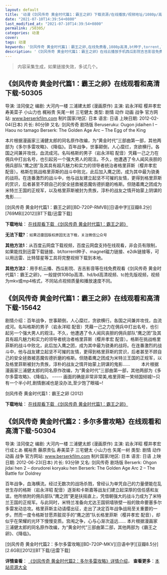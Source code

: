 ```yaml
---
layout: default
title: '动漫《剑风传奇 黄金时代篇1：霸王之卵》下载资源/在线播放/视频地址/1080p/高清/蓝光'
date: "2021-07-10T14:39:54+0800"
last_modified_at: "2021-07-10T14:39:54+0800"
permalink: /50305/
categories: 动漫
cover:
tags: 动漫
keywords: '剑风传奇 黄金时代篇1：霸王之卵,在线免费看,1080p高清,bt种子,torrent,百度云盘,magnet,磁力链,迅雷下载资源'
description: '《剑风传奇 黄金时代篇1：霸王之卵》在线云播放手机西瓜影院吉吉影音免费看，1080p高清bd/hd未删减完整版和tc抢先枪版，mkv/mp4格式，附带bt/torrent种子、magnet/磁力链、百度云盘、网盘资源迅雷下载链接'
---
```


>内容采集生成，如果链接失效，多试几个。


## 《剑风传奇 黄金时代篇1：霸王之卵》在线观看和高清下载-50305

导演: 洼冈俊之 编剧: 大河内一楼 三浦建太郎 (漫画原作) 主演: 岩永洋昭 樱井孝宏 寿美菜子 小山力也 梶裕贵 矢尾一树 三宅健太 类型: 剧情 动作 动画 战争 官方网站: www.berserkfilm.com 制片国家/地区: 日本 语言: 日语 上映日期: 2012-02-04(日本) 片长: 80分钟 又名: 剑风传奇 剧场版 Beruseruku: Ougon jidaihen I – Haou no tamago Berserk: The Golden Age Arc – The Egg of the King

本片根据漫画家三浦健太郎的同名原作改编，为“黄金时代”三部曲第一部，其他两部为《多尔多雷攻略》、《降临》。百年战争，世事颠倒，人心糜烂，贪欲横行。各国之间兼并攻伐，血流成河。名叫格斯的男子（岩永洋昭 配音）凭藉一己之力在佣兵中打出名号，也引起另一个强大男人的观注。不久，他遭遇了令人闻风丧胆的佣兵部队“鹰之团”及其具有超凡魅力和实力的领导者统治者格里菲斯（樱井孝宏 配音）。格斯在挑战格里菲斯的战斗中败北，此后加入鹰之团，成为其中最为骁勇的战将。在连番激烈的战斗中，他与战友建立起坚不可摧的友情，更得到格里菲斯的赏识，后者甚至不顾自己的安全拯救被恶魔佐德折磨的格斯。但随着鹰之团成为米特兰王国的正规军，以及格里菲斯被封为贵族，淳朴的战友之情开始蒙上阴谋的鬼影……


[剑风传奇 黄金时代篇1：霸王之卵][BD-720P-RMVB][日语中字][豆瓣8.2分][769MB][2012][BT下载/迅雷下载]

**下载地址**： [在线观看下载 《剑风传奇 黄金时代篇1：霸王之卵》](https://www.btdx8.com/torrent/beruseruku_2012.html) 


**无法下载?**：`如果迅雷因版权原因无法下载，关注微信公众号 `

**其他方法1**：从百度云网盘下载视频，百度云网盘支持在线观看，非会员有限制，如果能找到迅雷下载链接、bt/torrent种子、magnet磁力链接、e2dk链接等，可以用迅雷、比特彗星等工具将完整视频下载到本地。

**其他方法2**：用手机云播、西瓜影院、吉吉影音等在线免费观看《剑风传奇 黄金时代篇1：霸王之卵》，一般提供1080p高清、hd/bd高清视频、tc抢先版视频，视频为mkv或mp4格式，不同站点视频质量和播放速度不同。


## 《剑风传奇 黄金时代篇1：霸王之卵》在线观看和高清下载-15642

剧情介绍：百年战争，世事颠倒，人心糜烂，贪欲横行。各国之间兼并攻伐，血流成河。名叫格斯的男子（岩永洋昭 配音）凭藉一己之力在佣兵中打出名号，也引起另一个强大男人的观注。不久，他遭遇了令人闻风丧胆的佣兵部队“鹰之团”及其具有超凡魅力和实力的领导者统治者格里菲斯（樱井孝宏 配音）。格斯在挑战格里菲斯的战斗中败北，此后加入鹰之团，成为其中最为骁勇的战将。在连番激烈的战斗中，他与战友建立起坚不可摧的友情，更得到格里菲斯的赏识，后者甚至不顾自己的安全拯救被恶魔佐德折磨的格斯。但随着鹰之团成为米特兰王国的正规军，以及格里菲斯被封为贵族，淳朴的战友之情开始蒙上阴谋的鬼影……  　　本片根据漫画家三浦健太郎的同名原作改编，为“黄金时代”三部曲第一部，其他两部为《多尔多雷攻略》、《降临》。 ----- 画面的确是非常非常美,格里菲斯一笑倾国倾城!~只有一个半小时,剧情删减也是没办法,至少饱了眼福~!


剑风传奇 黄金时代篇1：霸王之卵 (2012)

**下载地址**： [在线观看下载 《剑风传奇 黄金时代篇1：霸王之卵》](https://www.btbtdy.me/btdy/dy4490.html) 


## 《剑风传奇 黄金时代篇2：多尔多雷攻略》在线观看和高清下载-50304

导演: 洼冈俊之 编剧: 大河内一楼 三浦健太郎 (漫画原作) 主演: 岩永洋昭 樱井孝宏 行成とあ 梶裕贵 藤原贵弘 寿美菜子 三宅健太 小山力也 矢尾一树 类型: 剧情 动作 动画 战争 官方网站: www.berserkfilm.com 制片国家/地区: 日本 语言: 日语 上映日期: 2012-06-23(日本) 片长: 93分钟 又名: 剑风传奇 剧场版 Berserk: Ohgon jidai hen 2 – dorudorei koryaku hen Berserk: The Golden Age Arc 2 – The Battle for Doldrey

百年战争，血海横流。经过无数次的战场杀戮，曾经认为单凭自己的力量便能在乱世生存的格斯（岩永洋昭 配音）逐渐和卡斯嘉等战友们建立起深厚的信任感和友谊。他所依附的佣兵部队“鹰之团”更是扶摇直上，凭借朝强大的战斗力成为了米特兰王国的正规军。与此同时，米特兰准备向尤达王国铜墙铁壁一般的致命要塞多尔多雷发动总攻。格里菲斯主动请缨出征，走出了决定百年战争战局至关重要的一步。然而一度令格斯甘愿弄脏双手的“鹰之团”队长格里菲斯（樱井孝宏 配音），却似乎在荣耀的光环下慢慢变质。宫闱之争，心与心渐次遥远…… 本片根据漫画家三浦健太郎的同名原作改编，为“黄金时代”三部曲第二部，其他两部为《霸王之卵》、《降临》。


[剑风传奇 黄金时代篇2：多尔多雷攻略][BD-720P-MKV][日语中字][豆瓣8.5分][2.6GB][2012][BT下载/迅雷下载]

**详情查看**： [《剑风传奇 黄金时代篇2：多尔多雷攻略》详情介绍](/movie/50304/)， **查看更多**：[本站资源大全](/movie/t/all/)

